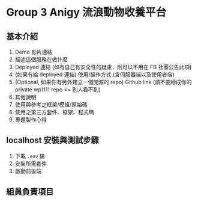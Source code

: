 # Group 3 Anigy 流浪動物收養平台
## 基本介紹
1. Demo 影片連結
2. 描述這個服務在做什麼
3. Deployed 連結 (如有自己有安全性的疑慮，則可以不用在 FB 社團公告此項)
4. (如果有給 deployed 連結) 使用/操作方式 (含伺服器端以及使用者端)
5. (Optional, 如果你有另外建立一個開源的 repo) Github link (請不要給成你的 private wp1111 repo <= 別人看不到)
6. 其他說明
7. 使用與參考之框架/模組/原始碼
8. 使用之第三方套件、框架、程式碼
9. 專題製作心得

## localhost 安裝與測試步驟
1. 下載 `.env` 檔
2. 安裝所需套件
3. 啟動前後端

## 組員負責項目